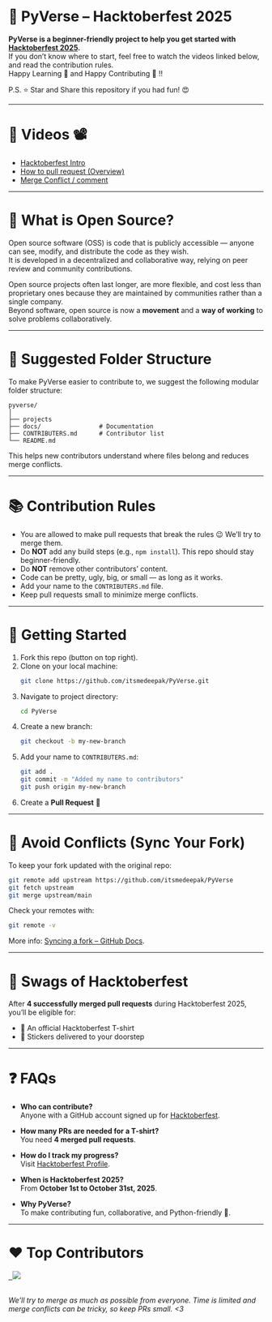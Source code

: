 # 🚀 PyVerse – Hacktoberfest 2025

**PyVerse is a beginner-friendly project to help you get started with **[**Hacktoberfest 2025**](https://hacktoberfest.com/)**.**\
If you don’t know where to start, feel free to watch the videos linked below, and read the contribution rules.\
Happy Learning 💙 and Happy Contributing 🎉 !!

P.S. ⭐ Star and Share this repository if you had fun! 😍



---

# 📌 Videos 📽️

- [Hacktoberfest Intro](https://www.youtube.com/watch?v=mq_FIHdxmIk)
- [How to pull request (Overview)](https://youtu.be/DIj2q02gvKs)
- [Merge Conflict / comment](https://youtu.be/zOx5PJTY8CI)

---

# 📙 What is Open Source?

Open source software (OSS) is code that is publicly accessible — anyone can see, modify, and distribute the code as they wish.\
It is developed in a decentralized and collaborative way, relying on peer review and community contributions.

Open source projects often last longer, are more flexible, and cost less than proprietary ones because they are maintained by communities rather than a single company.\
Beyond software, open source is now a **movement** and a **way of working** to solve problems collaboratively.

---

# 📂 Suggested Folder Structure

To make PyVerse easier to contribute to, we suggest the following modular folder structure:

```
pyverse/
│
├── projects
├── docs/                # Documentation
├── CONTRIBUTERS.md      # Contributor list
└── README.md
```

This helps new contributors understand where files belong and reduces merge conflicts.

---

# 📚 Contribution Rules

- You are allowed to make pull requests that break the rules 😉 We’ll try to merge them.
- Do **NOT** add any build steps (e.g., `npm install`). This repo should stay beginner-friendly.
- Do **NOT** remove other contributors’ content.
- Code can be pretty, ugly, big, or small — as long as it works.
- Add your name to the `CONTRIBUTERS.md` file.
- Keep pull requests small to minimize merge conflicts.

---

# 🤩 Getting Started

1. Fork this repo (button on top right).
2. Clone on your local machine:
   ```bash
   git clone https://github.com/itsmedeepak/PyVerse.git
   ```
3. Navigate to project directory:
   ```bash
   cd PyVerse
   ```
4. Create a new branch:
   ```bash
   git checkout -b my-new-branch
   ```
5. Add your name to `CONTRIBUTERS.md`:
   ```bash
   git add .
   git commit -m "Added my name to contributors"
   git push origin my-new-branch
   ```
6. Create a **Pull Request** 🚀

---

# 🔄 Avoid Conflicts (Sync Your Fork)

To keep your fork updated with the original repo:

```bash
git remote add upstream https://github.com/itsmedeepak/PyVerse
git fetch upstream
git merge upstream/main
```

Check your remotes with:

```bash
git remote -v
```

More info: [Syncing a fork – GitHub Docs](https://docs.github.com/en/get-started/using-git/syncing-a-fork).

---

# 🎁 Swags of Hacktoberfest

After **4 successfully merged pull requests** during Hacktoberfest 2025, you’ll be eligible for:

- 🎽 An official Hacktoberfest T-shirt
- 💠 Stickers delivered to your doorstep

&#x20;

---

# ❓ FAQs

- **Who can contribute?**\
  Anyone with a GitHub account signed up for [Hacktoberfest](https://hacktoberfest.com/).

- **How many PRs are needed for a T-shirt?**\
  You need **4 merged pull requests**.

- **How do I track my progress?**\
  Visit [Hacktoberfest Profile](https://hacktoberfest.com/profile/).

- **When is Hacktoberfest 2025?**\
  From **October 1st to October 31st, 2025**.

- **Why PyVerse?**\
  To make contributing fun, collaborative, and Python-friendly 🐍.

---

# ❤️ Top Contributors

<p align="center"><a href="https://github.com/itsmedeepak/Hacktoberfest-2022/graphs/contributors">

  <img src="https://contributors-img.web.app/image?repo=itsmedeepak/Hacktoberfest-2022" />

</a></p>
---

###### *We’ll try to merge as much as possible from everyone. Time is limited and merge conflicts can be tricky, so keep PRs small. <3*

